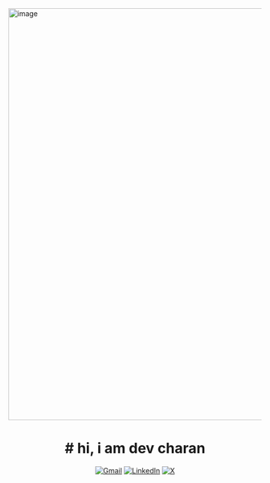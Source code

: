 
<img width="1200" height="820" alt="image" src="https://github.com/user-attachments/assets/edc4b061-b689-4ac6-b8e6-50463eb19cf4" />

<h1 align="center">
# hi, i am dev charan  
</h1>
<p align="center">
	<a href="mailto:devcharan1025@gmail.com"><img img src="https://img.shields.io/badge/Gmail-D14836?style=for-the-badge&logo=gmail&logoColor=white" alt="Gmail"/></a>
	<a href="https://www.linkedin.com/in/dev-charan/"><img src="https://img.shields.io/badge/LinkedIn-0077B5?style=for-the-badge&logo=linkedin&logoColor=white" alt="LinkedIn"/></a>
	<a href="https://https://x.com/Devcharan87"><img src="https://img.shields.io/badge//X-%23000000.svg?style=for-the-badge&logo=X&logoColor=white" alt="X"/>
        
	
	
</p>
<!---
Charan-dev25/Charan-dev25 is a ✨ special ✨ repository because its `README.md` (this file) appears on your GitHub profile.
You can click the Preview link to take a look at your changes.
--->
